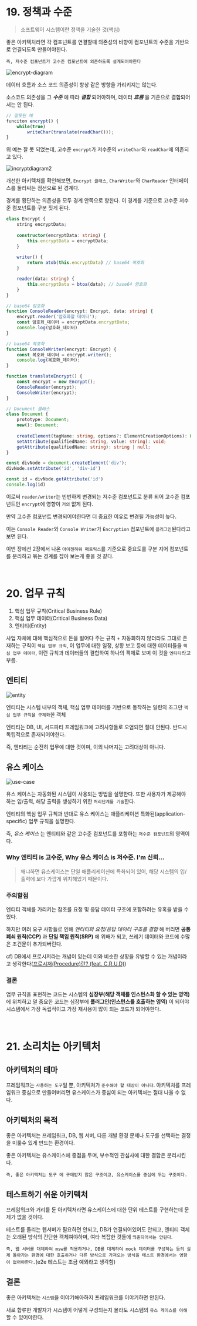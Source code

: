 # 19. 정책과 수준

> 소프트웨어 시스템이란 정책을 기술한 것(핵심)

좋은 아키텍처라면 각 컴포넌트를 연결할때 의존성의 바향이 컴포넌트의 수준을 기반으로 연결되도록 만들어야한다.

`즉, 저수준 컴포넌트가 고수준 컴포넌트에 의존하도록 설계되어야한다`

![encrypt-diagram](https://github.com/FrontendStudySeoul/cleanArchitecture/assets/93532696/81c2ebd6-7e8c-46aa-8b52-bbed7d1cf7b8)


데이터 흐름과 소스 코드 의존성이 항상 같은 방향을 가리키지는 않는다.

소스코드 의존성을 그 **_수준_** 에 따라 **_결합_** 되어야하며, 데이터 **_흐름_** 을 기준으로 결합되어서는 안 된다.

```js
// 잘못된 예
funciton encrypt() {
    while(true)
        writeChar(translate(readChar()));
}
```
위 예는 잘 못 되었는데, 고수준 `encrypt`가 저수준의 `writeChar`와 `readChar`에 의존되고 있다.

![incryptdiagram2](https://github.com/FrontendStudySeoul/cleanArchitecture/assets/93532696/ae9fb754-0173-4707-b85c-003a4729b80a)

개선한 아키텍처를 확인해보면, `Encrypt 클래스`, `CharWriter`와 `CharReader` 인터페이스를 둘러싸는 점선으로 된 경계다.

경계를 횡단하는 의존성을 모두 경계 안쪽으로 향한다. 이 경계를 기준으로 고수준 저수준 컴포넌트를 구분 짓게 된다.

```ts
class Encrypt {
    string encryptData;
    
    constructor(encryptData: string) {
        this.encryptData = encryptData;
    }
    
    writer() {
        return atob(this.encryptData) // base64 복호화
    }

    reader(data: string) {
        this.encryptData = btoa(data); // base64 암호화
    }
}

// base64 암호화
function ConsoleReader(encrypt: Encrypt, data: string) {
    encrypt.reader('암호화할 데이터');
    const 암호화_데이터 = encryptData.encryptData;
    console.log(암호화_데이터)
}

// base64 복호화
function ConsoleWriter(encrypt: Encrypt) {
    const 복호화_데이터 = encrypt.writer();
    console.log(복호화_데이터);
}

function translateEncrypt() {
    const encrypt = new Encrypt();
    ConsoleReader(encrypt);
    ConsoleWriter(encrypt);
}

```

```ts
// Document 클래스 
class Document {
    prototype: Document;
    new(): Document;
    
    createElement(tagName: string, options?: ElementCreationOptions): HTMLElement;
    setAttribute(qualifiedName: string, value: string): void;
    getAttribute(qualifiedName: string): string | null;
}

const divNode = document.createElement('div');
divNode.setAttribute('id', 'div-id')

const id = divNode.getAttribute('id')
console.log(id)
```

이로써 `reader/writer`는 빈번하게 변경되는 저수준 컴포넌트로 분류 되어 고수준 컴포넌트인 `encrypt`에 영향이 `거의` 없게 된다.

만약 고수준 컴포넌트 변경되어야한다면 더 중요한 이유로 변경될 가능성이 높다.

이는 `Console Reader`와 `Console Writer`가 `Èncryption` 컴포넌트에 `플러그인`된다라고 보면 된다.

이번 장에선 2장에서 나온 `아이젠하워 매트릭스`를 기준으로 중요도를 구분 지어 컴포넌트를 분리하고 묶는 경계를 잡아 보는게 좋을 것 같다.

<br />

# 20. 업무 규칙

1. 핵심 업무 규칙(Critical Business Rule)
2. 핵심 업무 데이터(Critical Business Data)
3. 엔티티(Entity)

사업 자체에 대해 핵심적으로 돈을 벌어다 주는 규칙 + 자동화하지 않더라도 그대로 존재하는 규칙이 `핵심 업무 규칙`, 이 업무에 대한 일정, 상황 보고 등에 대한 데이터들을 `핵심 업무 데이터`, 이런 규칙과 데이터들의 결합하여 하나의 객체로 보며 이 것을 `엔티티`라고 부름.

## 엔티티
![entity](https://github.com/FrontendStudySeoul/cleanArchitecture/assets/93532696/69df050f-f77f-4f97-b806-1ef86a3f1ae3)


엔티티는 시스템 내부의 객체, 핵심 업무 데이터를 기반으로 동작하는 일련의 조그만 `핵심 업무 규칙을 구체화`한 객체

엔티티는 DB, UI, 서드파티 프레임워크에 고려사항들로 오염되면 절대 안된다. 반드시 독립적으로 존재되어야한다.

즉, 엔티티는 순전히 업무에 대한 것이며, 이외 나머지는 고려대상이 아니다.


## 유스 케이스
![use-case](https://github.com/FrontendStudySeoul/cleanArchitecture/assets/93532696/1462c40f-5ad6-4250-81fe-bbf0b52427f3)


유스 케이스는 자동화된 시스템이 사용되는 방법을 설명한다. 또한 사용자가 제공해야 하는 입/출력, 해당 출력을 생성하기 위한 `처리단계를 기술`한다.

엔티티의 핵심 업무 규칙과 반대로 유스 케이스는 애플리케이션 특화된(application-specific) 업무 규칙을 설명한다.

즉, _유스 케이스_ 는 엔티티와 같은 고수준 컴포넌트를 포함하는 `저수준 컴포넌트`의 영역이다.

### Why 엔티티 is 고수준, Why 유스 케이스 is 저수준. I'm 신뢰...

> 왜냐하면 유스케이스는 단일 애플리케이션에 특화되어 있어, 해당 시스템의 입/출력에 보다 가깝게 위치해있기 때문이다.

### 주의할점
엔티티 객체를 가리키는 참조를 요청 및 응답 데이터 구조에 포함하려는 유혹을 받을 수 있다.

하지만 여러 요구 사항들로 인해 _엔티티와 요청/응답 데이터 구조를 결합_ 해 버리면 **공통 폐쇠 원칙(CCP)** 과 **단일 책임 원칙(SRP)** 에 위배가 되고, 쓰레기 데이터와 코드에 수많은 조건문이 추가되버린다.

cf) DB에서 프로시저라는 개념이 있는데 이와 비슷한 상황을 유발할 수 있는 개념이라고 생각한다([프로시저(Procedure)란? (feat. C.R.U.D)](https://fomaios.tistory.com/entry/PLSQL-%ED%94%84%EB%A1%9C%EC%8B%9C%EC%A0%80Procedure%EB%9E%80-feat-CRUD))

### 결론
업무 규칙을 표현하는 코드는 시스템의 **심장부(해당 객체를 인스턴스화 할 수 있는 영역)** 에 위치하고 덜 중요한 코드는 심장부에 **플러그인(인스턴스를 호출하는 영역)** 이 되어야 시스템에서 가장 독립적이고 가장 재사용이 많이 되는 코드가 되어야한다.

<br />

# 21. 소리치는 아키텍처

## 아키텍처의 테마
프레임워크는 `사용하는 도구`일 뿐, 아키텍처가 `준수해야 할 대상이 아니다`. 아키텍처를 프레임워크 중심으로 만들어버리면 유스케이스가 중심이 되는 아키텍처는 절대 나올 수 없다.

## 아키텍처의 목적

좋은 아키텍처는 프레임워크, DB, 웹 서버, 다른 개발 환경 문제나 도구를 선택하는 결정을 미룰수 있게 만드는 환경이다.

좋은 아키텍처는 유스케이스에 중점을 두며, 부수적인 관심사에 대한 결합은 분리시킨다.

`즉, 좋은 아키텍처는 도구 에 구애받지 않은 구조이고, 유스케이스를 중심에 두는 구조이다.`

## 테스트하기 쉬운 아키텍처

프레임워크와 거리를 둔 아키텍처라면 유스케이스에 대한 단위 테스트를 구현하는데 문제가 없을 것이다.

테스트를 돌리는 웹서버가 필요하면 안되고, DB가 연결되어있어도 안되고, 엔티티 객체는 오래된 방식의 간단한 객체여야하며, 여타 복잡한 것들에 `의존되어서는 안된다`.

`즉, 웹 서버를 대체하여 msw를 적용하거나, DB를 대체하여 mock 데이터를 구성하는 등의 실제 돌아가는 환경에 대한 호출하거나 다른 방식으로 가져오는 방식을 테스트 환경에서는 영향이 없어야한다.`(e2e 테스트는 조금 예외라고 생각함)

## 결론

좋은 아키텍처는 `시스템`을 이야기해아하지 프레임워크를 이야기하면 안된다.

새로 합류한 개발자가 시스템이 어떻게 구성되는지 몰라도 시스템의 `유스 케이스를 이해`할 수 있어야한다. 
